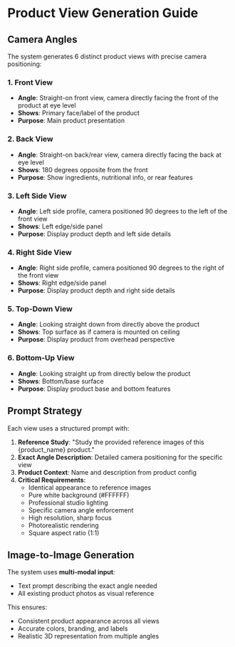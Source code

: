 # Product View Generation Guide

## Camera Angles

The system generates 6 distinct product views with precise camera positioning:

### 1. **Front View**
- **Angle**: Straight-on front view, camera directly facing the front of the product at eye level
- **Shows**: Primary face/label of the product
- **Purpose**: Main product presentation

### 2. **Back View**
- **Angle**: Straight-on back/rear view, camera directly facing the back at eye level
- **Shows**: 180 degrees opposite from the front
- **Purpose**: Show ingredients, nutritional info, or rear features

### 3. **Left Side View**
- **Angle**: Left side profile, camera positioned 90 degrees to the left of the front view
- **Shows**: Left edge/side panel
- **Purpose**: Display product depth and left side details

### 4. **Right Side View**
- **Angle**: Right side profile, camera positioned 90 degrees to the right of the front view
- **Shows**: Right edge/side panel
- **Purpose**: Display product depth and right side details

### 5. **Top-Down View**
- **Angle**: Looking straight down from directly above the product
- **Shows**: Top surface as if camera is mounted on ceiling
- **Purpose**: Display product from overhead perspective

### 6. **Bottom-Up View**
- **Angle**: Looking straight up from directly below the product
- **Shows**: Bottom/base surface
- **Purpose**: Display product base and bottom features

## Prompt Strategy

Each view uses a structured prompt with:

1. **Reference Study**: "Study the provided reference images of this {product_name} product."
2. **Exact Angle Description**: Detailed camera positioning for the specific view
3. **Product Context**: Name and description from product config
4. **Critical Requirements**:
   - Identical appearance to reference images
   - Pure white background (#FFFFFF)
   - Professional studio lighting
   - Specific camera angle enforcement
   - High resolution, sharp focus
   - Photorealistic rendering
   - Square aspect ratio (1:1)

## Image-to-Image Generation

The system uses **multi-modal input**:
- Text prompt describing the exact angle needed
- All existing product photos as visual reference

This ensures:
- Consistent product appearance across all views
- Accurate colors, branding, and labels
- Realistic 3D representation from multiple angles
